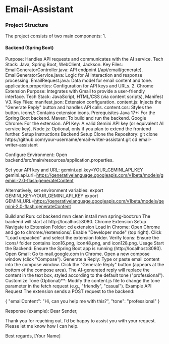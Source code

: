 # Email-Assistant
<h3>Project Structure</h3>
The project consists of two main components:
1.<h4>Backend (Spring Boot)</h4>
Purpose: Handles API requests and communicates with the AI service.
Tech Stack: Java, Spring Boot, WebClient, Jackson.
Key Files:
EmailGeneratorController.java: API endpoint (/api/email/generate).
EmailGeneratorService.java: Logic for AI interaction and response processing.
EmailRequest.java: Data model for email content and tone.
application.properties: Configuration for API keys and URLs.
2. Chrome Extension
Purpose: Integrates with Gmail to provide a user-friendly interface.
Tech Stack: JavaScript, HTML/CSS (via content scripts), Manifest V3.
Key Files:
manifest.json: Extension configuration.
content.js: Injects the "Generate Reply" button and handles API calls.
content.css: Styles the button.
icons/: Contains extension icons.
Prerequisites
Java 17+: For the Spring Boot backend.
Maven: To build and run the backend.
Google Chrome: For the extension.
API Key: A valid Gemini API key (or equivalent AI service key).
Node.js: Optional, only if you plan to extend the frontend further.
Setup Instructions
Backend Setup
Clone the Repository:
git clone https://github.com/your-username/email-writer-assistant.git
cd email-writer-assistant

Configure Environment:
Open backend/src/main/resources/application.properties.

Set your API key and URL:
gemini.api.key=YOUR_GEMINI_API_KEY
gemini.api.url=https://generativelanguage.googleapis.com/v1beta/models/gemini-2.0-flash:generateContent

Alternatively, set environment variables:
export GEMINI_KEY=YOUR_GEMINI_API_KEY
export GEMINI_URL=https://generativelanguage.googleapis.com/v1beta/models/gemini-2.0-flash:generateContent

Build and Run:
cd backend
mvn clean install
mvn spring-boot:run
The backend will start at http://localhost:8080.
Chrome Extension Setup
Navigate to Extension Folder:
cd extension
Load in Chrome:
Open Chrome and go to chrome://extensions/.
Enable "Developer mode" (top right).
Click "Load unpacked" and select the extension folder.
Verify Icons:
Ensure the icons/ folder contains icon16.png, icon48.png, and icon128.png.
Usage
Start the Backend:
Ensure the Spring Boot app is running (http://localhost:8080).
Open Gmail:
Go to mail.google.com in Chrome.
Open a new compose window (click "Compose").
Generate a Reply:
Type or paste email content into the compose window.
Click the "Generate Reply" button (appears at the bottom of the compose area).
The AI-generated reply will replace the content in the text box, styled according to the default tone ("professional").
Customize Tone (Optional)**:
Modify the content.js file to change the tone parameter in the fetch request (e.g., "friendly", "casual").
Example API Request
The extension sends a POST request to the backend:

{
    "emailContent": "Hi, can you help me with this?",
    "tone": "professional"
}

Response (example):
Dear Sender,

Thank you for reaching out. I’d be happy to assist you with your request. Please let me know how I can help.

Best regards,
[Your Name]
